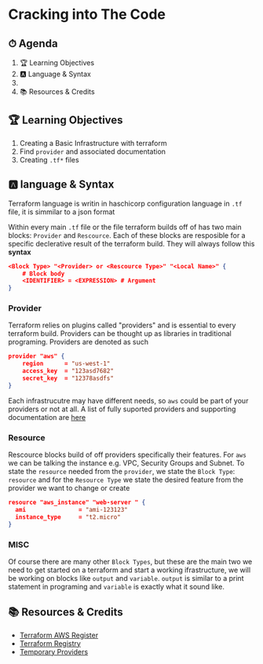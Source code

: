 <!-- Lessons/02-TerraForm-Files -->
<!-- http://localhost:3000/#/02-TerraForm-Files -->
# Cracking into The Code

## ⏱ Agenda

1. 🏆 Learning Objectives
1. 🅰️ Language & Syntax
1. 
1. 📚 Resources & Credits
 
## 🏆 Learning Objectives

1. Creating a Basic Infrastructure with terraform
1. Find `provider` and associated documentation  
1. Creating `.tf*` files

## 🅰️ language & Syntax

Terraform language is writin in haschicorp configuration language in `.tf` file, it is simmilar to a json format

Within every main `.tf` file or the file terraform builds off of has two main blocks: `Provider` and  `Rescource`. Each of these blocks are resposible for a specific declerative result of the terraform build. They will always follow this **syntax**

```json
<Block Type> "<Provider> or <Rescource Type>" "<Local Name>" {
    # Block body
    <IDENTIFIER> = <EXPRESSION> # Argument
}
```

### Provider

Terraform relies on plugins called "providers" and is essential to every terraform build. Providers can be thought up as libraries in traditional programing. Providers are denoted as such

```json
provider "aws" {
    region      = "us-west-1"
    access_key  = "123asd7682"
    secret_key  = "12378asdfs"
}   
```
Each infrastrucutre may have different needs, so `aws` could be part of your providers or not at all. A list of fully suported providers and supporting documentation are [here](https://registry.terraform.io/browse/providers)

### Resource

Rescource blocks build of off providers specifically their features. For `aws` we can be talking the instance e.g. VPC, Security Groups and Subnet. To state the `resource` needed from the `provider`, we state the `Block Type`: `resource` and for the `Resource Type` we state the desired feature from the provider we want to change or create

```json
resource "aws_instance" "web-server " {
  ami               = "ami-123123"
  instance_type     = "t2.micro" 
}
```
### MISC

Of course there are many other `Block Types`, but these are the main two we need to get started on a terraform and start a working ifrastructure, we will be working on blocks like `output` and `variable`. `output` is similar to a print statement in programing and `variable` is exactly what it sound like.



## 📚 Resources & Credits
* [Terraform AWS Register](https://registry.terraform.io/providers/hashicorp/aws/latest/docs)
* [Terraform Registry](https://registry.terraform.io/browse/providers)
* [Temporary Providers](https://www.terraform.io/docs/providers/index.html)
